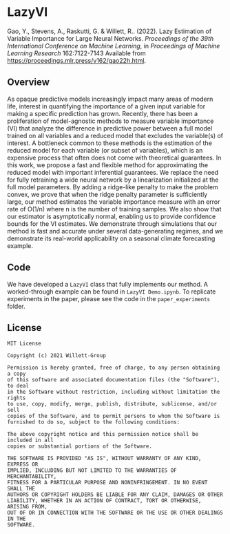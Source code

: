 LazyVI
==============================

Gao, Y., Stevens, A., Raskutti, G. &amp; Willett, R.. (2022). Lazy Estimation of Variable Importance for Large Neural Networks. <i>Proceedings of the 39th International Conference on Machine Learning</i>, in <i>Proceedings of Machine Learning Research</i> 162:7122-7143 Available from https://proceedings.mlr.press/v162/gao22h.html.


## Overview
As opaque predictive models increasingly impact many areas of modern life, interest in quantifying the importance of a given input variable for making a specific prediction has grown. Recently, there has been a proliferation of model-agnostic methods to measure variable importance (VI) that analyze the difference in predictive power between a full model trained on all variables and a reduced model that excludes the variable(s) of interest. A bottleneck common to these methods is the estimation of the reduced model for each variable (or subset of variables), which is an expensive process that often does not come with theoretical guarantees. In this work, we propose a fast and flexible method for approximating the reduced model with important inferential guarantees. We replace the need for fully retraining a wide neural network by a linearization initialized at the full model parameters. By adding a ridge-like penalty to make the problem convex, we prove that when the ridge penalty parameter is sufficiently large, our method estimates the variable importance measure with an error rate of O(1/n) where n is the number of training samples. We also show that our estimator is asymptotically normal, enabling us to provide confidence bounds for the VI estimates. We demonstrate through simulations that our method is fast and accurate under several data-generating regimes, and we demonstrate its real-world applicability on a seasonal climate forecasting example.

## Code
We have developed a `LazyVI` class that fully implements our method. A worked-through example can be found in `LazyVI Demo.ipynb`. To replicate experiments in the paper, please see the code in the `paper_experiments` folder. 

## License
```
MIT License

Copyright (c) 2021 Willett-Group

Permission is hereby granted, free of charge, to any person obtaining a copy
of this software and associated documentation files (the "Software"), to deal
in the Software without restriction, including without limitation the rights
to use, copy, modify, merge, publish, distribute, sublicense, and/or sell
copies of the Software, and to permit persons to whom the Software is
furnished to do so, subject to the following conditions:

The above copyright notice and this permission notice shall be included in all
copies or substantial portions of the Software.

THE SOFTWARE IS PROVIDED "AS IS", WITHOUT WARRANTY OF ANY KIND, EXPRESS OR
IMPLIED, INCLUDING BUT NOT LIMITED TO THE WARRANTIES OF MERCHANTABILITY,
FITNESS FOR A PARTICULAR PURPOSE AND NONINFRINGEMENT. IN NO EVENT SHALL THE
AUTHORS OR COPYRIGHT HOLDERS BE LIABLE FOR ANY CLAIM, DAMAGES OR OTHER
LIABILITY, WHETHER IN AN ACTION OF CONTRACT, TORT OR OTHERWISE, ARISING FROM,
OUT OF OR IN CONNECTION WITH THE SOFTWARE OR THE USE OR OTHER DEALINGS IN THE
SOFTWARE.
```